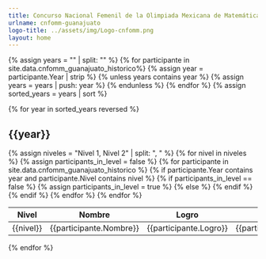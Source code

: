 ```yaml
---
title: Concurso Nacional Femenil de la Olimpiada Mexicana de Matemáticas
urlname: cnfomm-guanajuato
logo-title: ../assets/img/Logo-cnfomm.png
layout: home
---
```

<!-- Ésta es, por ahora, la mejor manera de hacer esto, porque los equipos de la Femenil son un desmadre que no puede ser formateadas como yaml's (como con las otras páginas). Si se te ocurre algo mejor, inténtalo. - Joshua -->
  {% assign years = "" | split: "" %}
  {% for participante in site.data.cnfomm_guanajuato_historico%}
    {% assign year = participante.Year | strip %}
    {% unless years contains year %}
      {% assign years = years | push: year %}
    {% endunless %}
  {% endfor %}
  {% assign sorted_years = years | sort %}

  <div class= "row">
  {% for year in sorted_years reversed %}
  <h2 class="text-center">{{year}}</h2>
  <table class="table table-dark table-hover">
    <thead>
      <tr>
        <th scope="col">Nivel</th>
        <th scope="col">Nombre</th>
        <th scope="col">Logro</th>
        <th scope="col">Logro en equipo</th>
      </tr>
    </thead>
    <tbody>
      {% assign niveles = "Nivel 1, Nivel 2" | split: ", " %}
      {% for nivel in niveles %}
        {% assign participants_in_level = false %}
        {% for participante in site.data.cnfomm_guanajuato_historico %}
          {% if participante.Year contains year and participante.Nivel contains nivel %}
            {% if participants_in_level == false %}
              <tr>
                <td rowspan="3" class= "align-middle text-center">{{nivel}}</td>
                {% assign participants_in_level = true %}
            {% else %}
              <tr>
            {% endif %}
            <td>{{participante.Nombre}}</td>
            <td>{{participante.Logro}}</td>
            <td>{{participante.Logro_en_equipo}}</td>
          </tr>
          {% endif %}
        {% endfor %}
      {% endfor %}
    </tbody>
  </table>
  {% endfor %}
</div>
